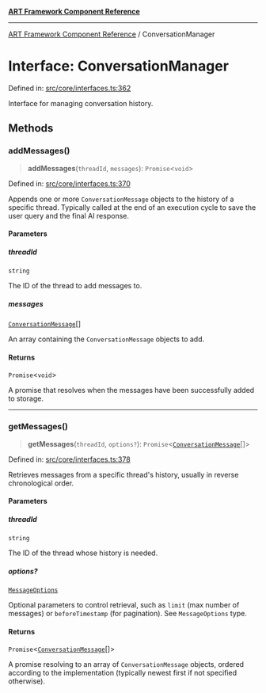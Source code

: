 [**ART Framework Component Reference**](../README.md)

***

[ART Framework Component Reference](../README.md) / ConversationManager

# Interface: ConversationManager

Defined in: [src/core/interfaces.ts:362](https://github.com/hashangit/ART/blob/e4c184bd9ffa5ef078ee6a88704f24584b173411/src/core/interfaces.ts#L362)

Interface for managing conversation history.

## Methods

### addMessages()

> **addMessages**(`threadId`, `messages`): `Promise`\<`void`\>

Defined in: [src/core/interfaces.ts:370](https://github.com/hashangit/ART/blob/e4c184bd9ffa5ef078ee6a88704f24584b173411/src/core/interfaces.ts#L370)

Appends one or more `ConversationMessage` objects to the history of a specific thread.
Typically called at the end of an execution cycle to save the user query and the final AI response.

#### Parameters

##### threadId

`string`

The ID of the thread to add messages to.

##### messages

[`ConversationMessage`](ConversationMessage.md)[]

An array containing the `ConversationMessage` objects to add.

#### Returns

`Promise`\<`void`\>

A promise that resolves when the messages have been successfully added to storage.

***

### getMessages()

> **getMessages**(`threadId`, `options?`): `Promise`\<[`ConversationMessage`](ConversationMessage.md)[]\>

Defined in: [src/core/interfaces.ts:378](https://github.com/hashangit/ART/blob/e4c184bd9ffa5ef078ee6a88704f24584b173411/src/core/interfaces.ts#L378)

Retrieves messages from a specific thread's history, usually in reverse chronological order.

#### Parameters

##### threadId

`string`

The ID of the thread whose history is needed.

##### options?

[`MessageOptions`](MessageOptions.md)

Optional parameters to control retrieval, such as `limit` (max number of messages) or `beforeTimestamp` (for pagination). See `MessageOptions` type.

#### Returns

`Promise`\<[`ConversationMessage`](ConversationMessage.md)[]\>

A promise resolving to an array of `ConversationMessage` objects, ordered according to the implementation (typically newest first if not specified otherwise).
